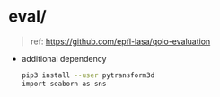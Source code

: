 # eval/

> ref: https://github.com/epfl-lasa/qolo-evaluation

- additional dependency

    ```sh
    pip3 install --user pytransform3d
    import seaborn as sns
    ```